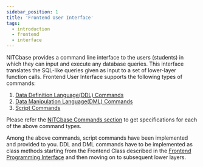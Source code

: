 ```yaml
---
sidebar_position: 1
title: 'Frontend User Interface'
tags:
  - introduction
  - frontend
  - interface
---
```

NITCbase provides a command line interface to the users (students) in which they can input and execute any database queries. This interface translates the SQL-like queries given as input to a set of lower-layer function calls. Frontend User Interface supports the following types of commands:
1. [Data Definition Language(DDL) Commands ](../../NITCbase_Commands#data-definition-language-commands)
2. [Data Manipulation Language(DML) Commands](../../NITCbase_Commands#data-manipulation-language-commands)
3. [Script Commands](../../NITCbase_Commands#script-commands)

Please refer the [NITCbase Commands section](../../NITCbase_Commands) to get specifications for each of the above command types.

Among the above commands, script commands have been implemented and provided to you. DDL and DML commands have to be implemented as class methods starting from the Frontend Class described in the [Frontend Programming Interface](../Frontend/Frontend%20Programming%20Interface/introduction.md) and then moving on to subsequent lower layers.